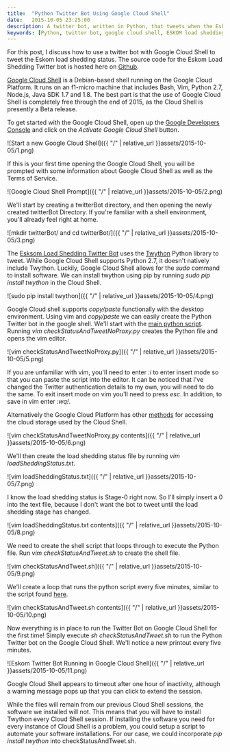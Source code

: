 ```yaml
---
title:  "Python Twitter Bot Using Google Cloud Shell"
date:   2015-10-05 23:25:00
description: A twitter bot, written in Python, that tweets when the Eskom load shedding stage changes implemented in Google Cloud Shell
keywords: [Python, twitter bot, google cloud shell, ESKOM load shedding]
---
```

For this post, I discuss how to use a twitter bot with Google Cloud Shell to tweet the Eskom load shedding status. The source code for the Eskom Load Shedding Twitter bot is hosted here on [Github](https://github.com/cjekel/EskomLoadSheddingTwitterBot). 

[Google Cloud Shell](https://cloud.google.com/cloud-shell/) is a Debian-based shell running on the Google Cloud Platform. It runs on an f1-micro machine that includes Bash, Vim, Python 2.7, Node.js, Java SDK 1.7 and 1.8. The best part is that the use of Google Cloud Shell is completely free through the end of 2015, as the Cloud Shell is presently a Beta release.

To get started with the Google Cloud Shell, open up the [Google Developers Console](https://console.developers.google.com/) and click on the *Activate Google Cloud Shell* button. 

![Start a new Google Cloud Shell]({{ "/" | relative_url  }}assets/2015-10-05/1.png)

If this is your first time opening the Google Cloud Shell, you will be prompted with some information about Google Cloud Shell as well as the Terms of Service.

![Google Cloud Shell Prompt]({{ "/" | relative_url  }}assets/2015-10-05/2.png)

We'll start by creating a twitterBot directory, and then opening the newly created twitterBot Directory. If you're familiar with a shell environment, you'll already feel right at home. 

![mkdir twitterBot/ and cd twitterBot/]({{ "/" | relative_url  }}assets/2015-10-05/3.png)

The [Esksom Load Shedding Twitter Bot](https://github.com/cjekel/EskomLoadSheddingTwitterBot) uses the [Twython](https://twython.readthedocs.org/en/latest/) Python library to tweet. While Google Cloud Shell supports Python 2.7, it doesn't natively include Twython. Luckily, Google Cloud Shell allows for the *sudo* command to install software. We can install twython using pip by running *sudo pip install twython* in the Cloud Shell.

![sudo pip install twython]({{ "/" | relative_url  }}assets/2015-10-05/4.png)

Google Cloud shell supports *copy/paste* functionally with the desktop environment. Using vim and *copy/paste* we can easily create the Python Twitter bot in the google shell. We'll start with the [main python script](https://github.com/cjekel/EskomLoadSheddingTwitterBot/blob/master/checkStatusAndTweet.py). Running *vim checkStatusAndTweetNoProxy.py* creates the Python file and opens the vim editor. 

![vim checkStatusAndTweetNoProxy.py]({{ "/" | relative_url  }}assets/2015-10-05/5.png)

If you are unfamiliar with vim, you'll need to enter *:i* to enter insert mode so that you can paste the script into the editor. It can be noticed that I've changed the Twitter authentication details to my own, you will need to do the same. To exit insert mode on vim you'll need to press *esc*. In addition, to save in vim enter *:wq!*. 

Alternatively the Google Cloud Platform has other [methods](https://cloud.google.com/storage/docs/gsutil?hl=en) for accessing the cloud storage used by the Cloud Shell.

![vim checkStatusAndTweetNoProxy.py contents]({{ "/" | relative_url  }}assets/2015-10-05/6.png)

We'll then create the load shedding status file by running *vim loadSheddingStatus.txt*.

![vim loadSheddingStatus.txt]({{ "/" | relative_url  }}assets/2015-10-05/7.png)

I know the load shedding status is Stage-0 right now. So I'll simply insert a 0 into the text file, because I don't want the bot to tweet until the load shedding stage has changed. 

![vim loadSheddingStatus.txt contents]({{ "/" | relative_url  }}assets/2015-10-05/8.png)

We need to create the shell script that loops through to execute the Python file. Run *vim checkStatusAndTweet.sh* to create the shell file.  

![vim checkStatusAndTweet.sh]({{ "/" | relative_url  }}assets/2015-10-05/9.png)

We'll create a loop that runs the python script every five minutes, similar to the script found [here](https://github.com/cjekel/EskomLoadSheddingTwitterBot/blob/master/checkStatusAndTweet.sh). 

![vim checkStatusAndTweet.sh contents]({{ "/" | relative_url  }}assets/2015-10-05/10.png)

Now everything is in place to run the Twitter Bot on Google Cloud Shell for the first time! Simply execute *sh checkStatusAndTweet.sh* to run the Python Twitter bot on the Google Cloud Shell. We'll notice a new printout every five minutes.

![Eskom Twitter Bot Running in Google Cloud Shell]({{ "/" | relative_url  }}assets/2015-10-05/11.png)

Google Cloud Shell appears to timeout after one hour of inactivity, although a warning message pops up that you can click to extend the session.

While the files will remain from our previous Cloud Shell sessions, the software we installed will not. This means that you will have to install Twython every Cloud Shell session. If installing the software you need for every instance of Cloud Shell is a problem, you could setup a script to automate your software installations. For our case, we could incorporate *pip install twython* into checkStatusAndTweet.sh.